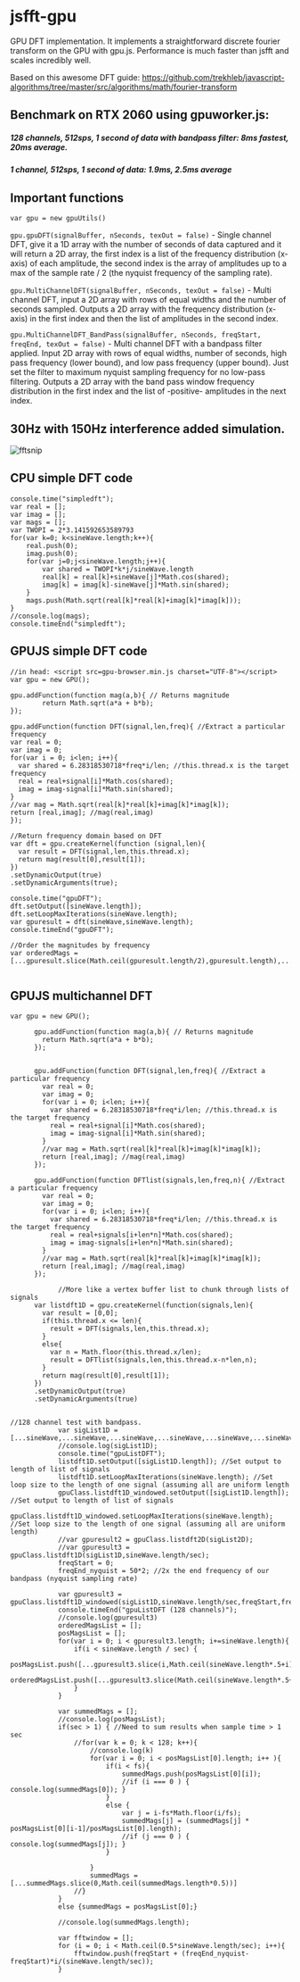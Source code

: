 # jsfft-gpu
GPU DFT implementation. It implements a straightforward discrete fourier transform on the GPU with gpu.js. Performance is much faster than jsfft and scales incredibly well.

Based on this awesome DFT guide: https://github.com/trekhleb/javascript-algorithms/tree/master/src/algorithms/math/fourier-transform

## Benchmark on RTX 2060 using gpuworker.js:

##### 128 channels, 512sps, 1 second of data with bandpass filter: 8ms fastest, 20ms average.

##### 1 channel, 512sps, 1 second of data: 1.9ms, 2.5ms average

## Important functions

`var gpu = new gpuUtils()`

`gpu.gpuDFT(signalBuffer, nSeconds, texOut = false)` - Single channel DFT, give it a 1D array with the number of seconds of data captured and it will return a 2D array, the first index is a list of the frequency distribution (x-axis) of each amplitude, the second index is the array of amplitudes up to a max of the sample rate / 2 (the nyquist frequency of the sampling rate).

`gpu.MultiChannelDFT(signalBuffer, nSeconds, texOut = false)` - Multi channel DFT, input a 2D array with rows of equal widths and the number of seconds sampled. Outputs a 2D array with the frequency distribution (x-axis) in the first index and then the list of amplitudes in the second index.

`gpu.MultiChannelDFT_BandPass(signalBuffer, nSeconds, freqStart, freqEnd, texOut = false)` - Multi channel DFT with a bandpass filter applied. Input 2D array with rows of equal widths, number of seconds, high pass frequency (lower bound), and low pass frequency (upper bound). Just set the filter to maximum nyquist sampling frequency for no low-pass filtering. Outputs a 2D array with the band pass window frequency distribution in the first index and the list of -positive- amplitudes in the next index.

## 30Hz with 150Hz interference added simulation.
![fftsnip](/demoincl/fftsnip.PNG)


## CPU simple DFT code
```
console.time("simpledft");
var real = [];
var imag = [];
var mags = [];
var TWOPI = 2*3.141592653589793
for(var k=0; k<sineWave.length;k++){
    real.push(0);
    imag.push(0);
    for(var j=0;j<sineWave.length;j++){
        var shared = TWOPI*k*j/sineWave.length
        real[k] = real[k]+sineWave[j]*Math.cos(shared);
        imag[k] = imag[k]-sineWave[j]*Math.sin(shared);
    }
    mags.push(Math.sqrt(real[k]*real[k]+imag[k]*imag[k]));
}
//console.log(mags);
console.timeEnd("simpledft");
```

## GPUJS simple DFT code
```
//in head: <script src=gpu-browser.min.js charset="UTF-8"></script>
var gpu = new GPU();

gpu.addFunction(function mag(a,b){ // Returns magnitude
        return Math.sqrt(a*a + b*b);
});

gpu.addFunction(function DFT(signal,len,freq){ //Extract a particular frequency
var real = 0;
var imag = 0;
for(var i = 0; i<len; i++){
  var shared = 6.28318530718*freq*i/len; //this.thread.x is the target frequency
  real = real+signal[i]*Math.cos(shared);
  imag = imag-signal[i]*Math.sin(shared);
}
//var mag = Math.sqrt(real[k]*real[k]+imag[k]*imag[k]);
return [real,imag]; //mag(real,imag)
});

//Return frequency domain based on DFT
var dft = gpu.createKernel(function (signal,len){
  var result = DFT(signal,len,this.thread.x);
  return mag(result[0],result[1]);
})
.setDynamicOutput(true)
.setDynamicArguments(true);
      
console.time("gpuDFT");
dft.setOutput([sineWave.length]);
dft.setLoopMaxIterations(sineWave.length);
var gpuresult = dft(sineWave,sineWave.length);
console.timeEnd("gpuDFT");

//Order the magnitudes by frequency
var orderedMags = [...gpuresult.slice(Math.ceil(gpuresult.length/2),gpuresult.length),...gpuresult.slice(0,Math.ceil(gpuresult.length/2))];
       
```

## GPUJS multichannel DFT
```
var gpu = new GPU();

      gpu.addFunction(function mag(a,b){ // Returns magnitude
        return Math.sqrt(a*a + b*b);
      });


      gpu.addFunction(function DFT(signal,len,freq){ //Extract a particular frequency
        var real = 0;
        var imag = 0;
        for(var i = 0; i<len; i++){
          var shared = 6.28318530718*freq*i/len; //this.thread.x is the target frequency
          real = real+signal[i]*Math.cos(shared);
          imag = imag-signal[i]*Math.sin(shared);
        }
        //var mag = Math.sqrt(real[k]*real[k]+imag[k]*imag[k]);
        return [real,imag]; //mag(real,imag)
      });

      gpu.addFunction(function DFTlist(signals,len,freq,n){ //Extract a particular frequency
        var real = 0;
        var imag = 0;
        for(var i = 0; i<len; i++){
          var shared = 6.28318530718*freq*i/len; //this.thread.x is the target frequency
          real = real+signals[i+len*n]*Math.cos(shared);
          imag = imag-signals[i+len*n]*Math.sin(shared);
        }
        //var mag = Math.sqrt(real[k]*real[k]+imag[k]*imag[k]);
        return [real,imag]; //mag(real,imag)
      });
      
            //More like a vertex buffer list to chunk through lists of signals
      var listdft1D = gpu.createKernel(function(signals,len){
        var result = [0,0];
        if(this.thread.x <= len){
          result = DFT(signals,len,this.thread.x);
        }
        else{
          var n = Math.floor(this.thread.x/len);
          result = DFTlist(signals,len,this.thread.x-n*len,n);
        }
        return mag(result[0],result[1]);
      })
      .setDynamicOutput(true)
      .setDynamicArguments(true)


//128 channel test with bandpass.
            var sigList1D = [...sineWave,...sineWave,...sineWave,...sineWave,...sineWave,...sineWave,...sineWave,...sineWave,...sineWave,...sineWave,...sineWave,...sineWave,...sineWave,...sineWave,...sineWave,...sineWave,...sineWave,...sineWave,...sineWave,...sineWave,...sineWave,...sineWave,...sineWave,...sineWave,...sineWave,...sineWave,...sineWave,...sineWave,...sineWave,...sineWave,...sineWave,...sineWave,...sineWave,...sineWave,...sineWave,...sineWave,...sineWave,...sineWave,...sineWave,...sineWave,...sineWave,...sineWave,...sineWave,...sineWave,...sineWave,...sineWave,...sineWave,...sineWave,...sineWave,...sineWave,...sineWave,...sineWave,...sineWave,...sineWave,...sineWave,...sineWave,...sineWave,...sineWave,...sineWave,...sineWave,...sineWave,...sineWave,...sineWave,...sineWave,...sineWave,...sineWave,...sineWave,...sineWave,...sineWave,...sineWave,...sineWave,...sineWave,...sineWave,...sineWave,...sineWave,...sineWave,...sineWave,...sineWave,...sineWave,...sineWave,...sineWave,...sineWave,...sineWave,...sineWave,...sineWave,...sineWave,...sineWave,...sineWave,...sineWave,...sineWave,...sineWave,...sineWave,...sineWave,...sineWave,...sineWave,...sineWave,...sineWave,...sineWave,...sineWave,...sineWave,...sineWave,...sineWave,...sineWave,...sineWave,...sineWave,...sineWave,...sineWave,...sineWave,...sineWave,...sineWave,...sineWave,...sineWave,...sineWave,...sineWave,...sineWave,...sineWave,...sineWave,...sineWave,...sineWave,...sineWave,...sineWave,...sineWave,...sineWave,...sineWave,...sineWave,...sineWave,...sineWave,...sineWave];
            //console.log(sigList1D);
            console.time("gpuListDFT");
            listdft1D.setOutput([sigList1D.length]); //Set output to length of list of signals
            listdft1D.setLoopMaxIterations(sineWave.length); //Set loop size to the length of one signal (assuming all are uniform length
            gpuClass.listdft1D_windowed.setOutput([sigList1D.length]); //Set output to length of list of signals
            gpuClass.listdft1D_windowed.setLoopMaxIterations(sineWave.length); //Set loop size to the length of one signal (assuming all are uniform length)
            //var gpuresult2 = gpuClass.listdft2D(sigList2D);
            //var gpuresult3 = gpuClass.listdft1D(sigList1D,sineWave.length/sec);
            freqStart = 0;
            freqEnd_nyquist = 50*2; //2x the end frequency of our bandpass (nyquist sampling rate)

            var gpuresult3 = gpuClass.listdft1D_windowed(sigList1D,sineWave.length/sec,freqStart,freqEnd_nyquist);
            console.timeEnd("gpuListDFT (128 channels)");
            //console.log(gpuresult3)
            orderedMagsList = [];
            posMagsList = [];
            for(var i = 0; i < gpuresult3.length; i+=sineWave.length){
                if(i < sineWave.length / sec) {
                    posMagsList.push([...gpuresult3.slice(i,Math.ceil(sineWave.length*.5+i))]);
                    orderedMagsList.push([...gpuresult3.slice(Math.ceil(sineWave.length*.5+i),sineWave.length+i),...gpuresult3.slice(i,Math.ceil(sineWave.length*.5+i))]);
                }
            }

            var summedMags = [];
            //console.log(posMagsList);
            if(sec > 1) { //Need to sum results when sample time > 1 sec
                //for(var k = 0; k < 128; k++){
                    //console.log(k)
                    for(var i = 0; i < posMagsList[0].length; i++ ){
                        if(i < fs){
                            summedMags.push(posMagsList[0][i]);
                            //if (i === 0 ) { console.log(summedMags[0]); }
                        }
                        else {
                            var j = i-fs*Math.floor(i/fs);
                            summedMags[j] = (summedMags[j] * posMagsList[0][i-1]/posMagsList[0].length);
                            //if (j === 0 ) { console.log(summedMags[j]); }
                        }

                    }
                    summedMags = [...summedMags.slice(0,Math.ceil(summedMags.length*0.5))]
                //}
            }
            else {summedMags = posMagsList[0];}
            
            //console.log(summedMags.length);

            var fftwindow = [];
            for (i = 0; i < Math.ceil(0.5*sineWave.length/sec); i++){
                fftwindow.push(freqStart + (freqEnd_nyquist-freqStart)*i/(sineWave.length/sec));
            }
            
```
           
